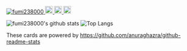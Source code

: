 <p align="left">
  <a href="https://github.com/fumi238000/fumi238000/">
    <img src="https://komarev.com/ghpvc/?username=fumi238000" alt="fumi238000" />
  </a>
  <a href="https://github.com/fumi238000">
    <img height="20" src="https://img.shields.io/github/followers/fumi238000?label=follow&logo=github&style=flat" />
  </a>
  <a href="http://qiita.com/fumi238000">
    <img height="20" src="https://qiita-badge.apiapi.app/s/fumi238000/posts.svg" />
  </a>
  <//qiita.com/fumi238000">
    <img height="20" src="https://qiita-badge.apiapi.app/s/fumi238000/contributions.svg" />
  </a>
</p>

![fumi238000's github stats](https://github-readme-stats.vercel.app/api?username=fumi238000&count_private=true&show_icons=true&theme=radical)
![Top Langs](https://github-readme-stats.vercel.app/api/top-langs/?username=fumi238000&theme=radical)

These cards are powered by https://github.com/anuraghazra/github-readme-stats




